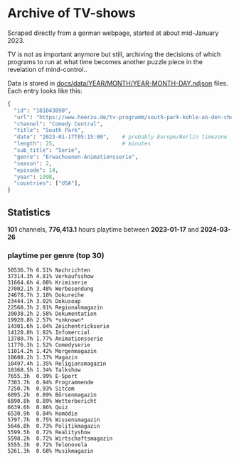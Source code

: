 # Archive of TV-shows

Scraped directly from a german webpage, started at about mid-January 2023.

TV is not as important anymore but still, archiving the decisions of which programs to run at what time
becomes another puzzle piece in the revelation of mind-control.. 

Data is stored in [docs/data/YEAR/MONTH/YEAR-MONTH-DAY.ndjson](docs/data/) files. 
Each entry looks like this:

```python
{
  "id": "181043890", 
  "url": "https://www.hoerzu.de/tv-programm/south-park-kohle-an-den-chefkoch/bid_181043890/", 
  "channel": "Comedy Central", 
  "title": "South Park", 
  "date": "2023-01-17T05:15:00",    # probably Europe/Berlin timezone 
  "length": 25,                     # minutes 
  "sub_title": "Serie", 
  "genre": "Erwachsenen-Animationsserie", 
  "season": 2, 
  "episode": 14, 
  "year": 1998, 
  "countries": ["USA"],
}
```

## Statistics

**101** channels, **776,413.1** hours playtime between **2023-01-17** and **2024-03-26**


### playtime per genre (top 30)

    50536.7h 6.51% Nachrichten
    37314.3h 4.81% Verkaufsshow
    31664.6h 4.08% Krimiserie
    27002.1h 3.48% Werbesendung
    24678.7h 3.18% Dokureihe
    23444.1h 3.02% Dokusoap
    22568.3h 2.91% Regionalmagazin
    20038.2h 2.58% Dokumentation
    19920.8h 2.57% *unknown*
    14301.6h 1.84% Zeichentrickserie
    14128.0h 1.82% Infomercial
    13780.7h 1.77% Animationsserie
    11776.3h 1.52% Comedyserie
    11014.2h 1.42% Morgenmagazin
    10608.2h 1.37% Magazin
    10497.4h 1.35% Religionsmagazin
    10368.5h 1.34% Talkshow
    7655.3h  0.99% E-Sport
    7303.7h  0.94% Programmende
    7250.7h  0.93% Sitcom
    6895.2h  0.89% Börsenmagazin
    6890.8h  0.89% Wetterbericht
    6639.6h  0.86% Quiz
    6530.9h  0.84% Komödie
    5797.7h  0.75% Wissensmagazin
    5646.8h  0.73% Politikmagazin
    5599.5h  0.72% Realityshow
    5598.2h  0.72% Wirtschaftsmagazin
    5555.3h  0.72% Telenovela
    5261.3h  0.68% Musikmagazin
